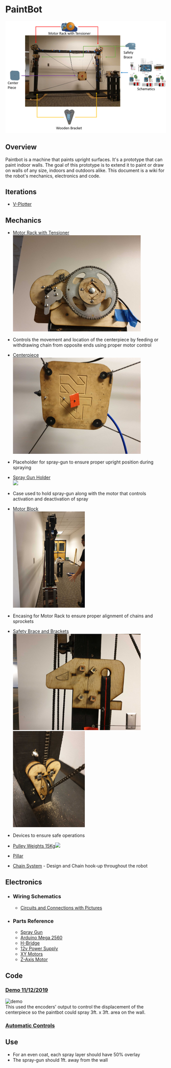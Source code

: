 # PaintBot
<!-- <img src="https://imgur.com/fasSOo4.jpg" width="700"> -->
![Paint Bot Image](https://github.com/UniKlo/PaintBot/blob/master/img_gif/Paintbot1.png)

## Overview
Paintbot is a machine that paints upright surfaces. It's a prototype that can paint indoor walls. The goal of this prototype is to extend it to paint or draw on walls of any size, indoors and outdoors alike. This document is a wiki for the robot's mechanics, electronics and code.

## Iterations
  * [V-Plotter](https://github.com/UniKlo/PaintBot/tree/master/Iterations/V-Plotter)
  
## Mechanics
  * [Motor Rack with Tensioner](https://github.com/UniKlo/PaintBot/tree/master/Mechanics/MotorRack)<br/>
    <img src="https://github.com/UniKlo/PaintBot/blob/master/img_gif/motor%20rack%20with%20tensioner.jpg" height="300px"/>
  - Controls the movement and location of the centerpiece by feeding or withdrawing chain from opposite ends using proper motor control
  
  * [Centerpiece](https://github.com/UniKlo/PaintBot/tree/master/Mechanics/Centerpiece)<br/>
    <img src="https://github.com/UniKlo/PaintBot/blob/master/img_gif/center%20piece.jpg" height="300px"/>
  - Placeholder for spray-gun to ensure proper upright position during spraying
  
  * [Spray Gun Holder](https://github.com/UniKlo/PaintBot/tree/master/Mechanics/SprayGunHolder)<br/>
    <img src="https://i.imgur.com/Dsu4iA6.jpg" height="300px"/>
  - Case used to hold spray-gun along with the motor that controls activation and deactivation of spray
  
  * [Motor Block](https://github.com/UniKlo/PaintBot/tree/master/Mechanics/MotorBlock)<br/>
    <img src="https://github.com/UniKlo/PaintBot/blob/master/img_gif/side.jpg" height="300px"/>
  - Encasing for Motor Rack to ensure proper alignment of chains and sprockets
  
  * [Safety Brace and Brackets](https://github.com/UniKlo/PaintBot/tree/master/Mechanics/PulleySystem)<br/>
    <img src="https://github.com/UniKlo/PaintBot/blob/master/img_gif/safety%20brace.jpg" height="300px"/>
    <img src="https://github.com/UniKlo/PaintBot/blob/master/img_gif/safety%20brackets.jpg" height="300px"/>
  - Devices to ensure safe operations
  
  * [Pulley Weights 15Kg](https://github.com/UniKlo/PaintBot/tree/master/Mechanics/PulleyWeights)<img src="https://github.com/UniKlo/PaintBot/blob/master/img_gif/pully%20weights.jpg" height="300px"/>
  
  * [Pillar](https://github.com/UniKlo/PaintBot/tree/master/Mechanics/Pillar)
  
  * [Chain System](https://github.com/UniKlo/PaintBot/tree/master/Mechanics/ChainSystem) - Design and Chain hook-up throughout the robot


## Electronics
  - ### Wiring Schematics
    * [Circuits and Connections with Pictures](https://github.com/UniKlo/PaintBot/tree/master/Electronics/Wiring)
  
  - ###  Parts Reference
    * [Spray Gun](https://www.amazon.com/Graco-257025-Project-Painter-Sprayer/dp/B004Z2090U/ref=asc_df_B004Z2090U/?tag=hyprod-20&linkCode=df0&hvadid=198077767340&hvpos=1o2&hvnetw=g&hvrand=15997159825197345473&hvpone=&hvptwo=&hvqmt=&hvdev=c&hvdvcmdl=&hvlocint=&hvlocphy=9032020&hvtargid=pla-373698499647&psc=1)
    * [Arduino Mega 2560](https://store.arduino.cc/usa/mega-2560-r3)
    * [H-Bridge](https://www.amazon.com/HiLetgo-BTS7960-Driver-Arduino-Current/dp/B00WSN98DC)
    * [12v Power Supply](https://www.amazon.com/MENZO-Universal-Regulated-Switching-Computer/dp/B06VWV5YCH)
    * [XY Motors](https://electricscooterparts.com/motors-my6812.html)
    * [Z-Axis Motor](https://www.makermadecnc.com/product/z-axis-replacement-motor/)

## Code
### [Demo 11/12/2019](https://github.com/UniKlo/PaintBot/tree/master/DEMO_code) <br/>
![demo](https://github.com/UniKlo/PaintBot/blob/master/img_gif/demo.gif)<br/>
This used the encoders' output to control the displacement of the centerpiece so the paintbot could spray 3ft. x 3ft. area on the wall.

### [Automatic Controls](https://github.com/UniKlo/PaintBot/tree/master/Automatic_Controls)

## Use
 * For an even coat, each spray layer should have 50% overlay
 * The spray-gun should 1ft. away from the wall

